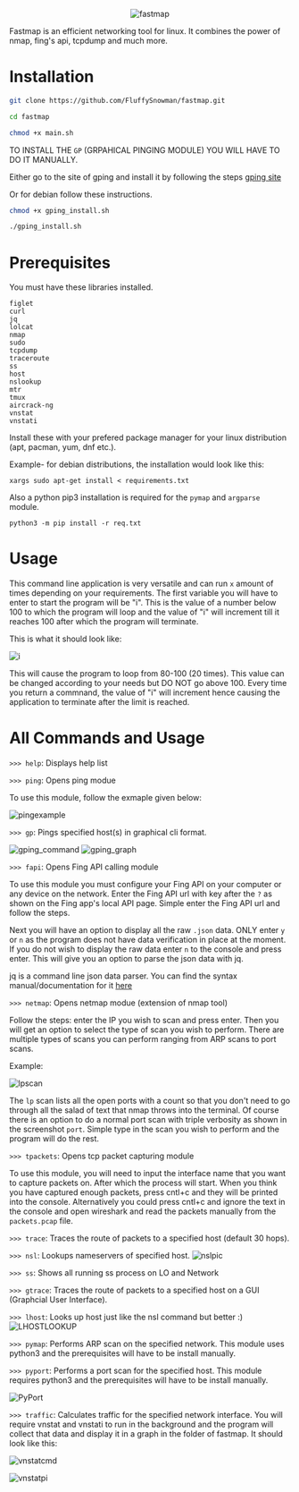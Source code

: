 <p align="center"><img src="/docs/fastmap_icon.png" align="middle" alt="fastmap" /></p>

Fastmap is an efficient networking tool for linux. It combines the power of nmap, fing's api, tcpdump and much more.

# Installation

```bash
git clone https://github.com/FluffySnowman/fastmap.git

cd fastmap

chmod +x main.sh
```

TO INSTALL THE `GP` (GRPAHICAL PINGING MODULE) YOU WILL HAVE TO DO IT MANUALLY.

Either go to the site of gping and install it by following the steps [gping site](https://github.com/orf/gping)

Or for debian follow these instructions.

```bash
chmod +x gping_install.sh

./gping_install.sh
```

# Prerequisites

You must have these libraries installed.

```
figlet
curl
jq
lolcat
nmap
sudo
tcpdump
traceroute
ss
host
nslookup
mtr
tmux
aircrack-ng
vnstat
vnstati
```

Install these with your prefered package manager for your linux distribution (apt, pacman, yum, dnf etc.).

Example- for debian distributions, the installation would look like this: 

```
xargs sudo apt-get install < requirements.txt
```

Also a python pip3 installation is required for the `pymap` and `argparse` module.

```
python3 -m pip install -r req.txt
```

# Usage

This command line application is very versatile and can run `x` amount of times depending on your requirements.
The first variable you will have to enter to start the program will be "i". This is the value of a number below 100 to which the program will loop and the value of "i" will increment till it reaches 100 after which the program will terminate.

This is what it should look like:

![i](/docs/i.png)

This will cause the program to loop from 80-100 (20 times). This value can be changed according to your needs but DO NOT go above 100.
Every time you return a commnand, the value of "i" will increment hence causing the application to terminate after the limit is reached.

# All Commands and Usage

`>>> help`: Displays help list

`>>> ping`: Opens ping modue

To use this module, follow the exmaple given below:

![pingexample](/docs/ping_example.png)

`>>> gp`: Pings specified host(s) in graphical cli format.

![gping_command](/docs/gping_0x1.png)
![gping_graph](/docs/gping_0x2.png)

`>>> fapi`: Opens Fing API calling module

To use this module you must configure your Fing API on your computer or any device on the network. Enter the Fing API url with key after the `?` as shown on the Fing app's local API page. Simple enter the Fing API url and follow the steps.

Next you will have an option to display all the raw `.json` data. ONLY enter `y` or `n` as the program does not have data verification in place at the moment.
If you do not wish to display the raw data enter `n` to the console and press enter. This will give you an option to parse the json data with jq.

jq is a command line json data parser. You can find the syntax manual/documentation for it [here](https://stedolan.github.io/jq/manual/)

`>>> netmap`: Opens netmap modue (extension of nmap tool)

Follow the steps: enter the IP you wish to scan and press enter. Then you will get an option to select the type of scan you wish to perform. 
There are multiple types of scans you can perform ranging from ARP scans to port scans.

Example:

![lpscan](/docs/lpscan.png)

The `lp` scan lists all the open ports with a count so that you don't need to go through all the salad of text that nmap throws into the terminal. 
Of course there is an option to do a normal port scan with triple verbosity as shown in the screenshot `port`. Simple type in the scan you wish to perform and the program will do the rest.

`>>> tpackets`: Opens tcp packet capturing module

To use this module, you will need to input the interface name that you want to capture packets on. After which the process will start. When you think you have captured enough packets, press cntl+c and they will be printed into the console. Alternatively you could press cntl+c and ignore the text in the console and open wireshark and read the packets manually from the `packets.pcap` file.

`>>> trace`: Traces the route of packets to a specified host (default 30 hops).

`>>> nsl`: Lookups nameservers of specified host.
![nslpic](/docs/nsl.png)

`>>> ss`: Shows all running ss process on LO and Network

`>>> gtrace`: Traces the route of packets to a specified host on a GUI (Graphcial User Interface). 

`>>> lhost`: Looks up host just like the nsl command but better :)
![LHOSTLOOKUP](/docs/lhost.png)

`>>> pymap`: Performs ARP scan on the specified network. This module uses python3 and the prerequisites will have to be install manually.

`>>> pyport`: Performs a port scan for the specified host. This module requires python3 and the prerequisites will have to be install manually.

![PyPort](/docs/pyport.png)

`>>> traffic`: Calculates traffic for the specified network interface. You will require vnstat and vnstati to run in the background and the program will collect that data and display it in a graph in the folder of fastmap. It should look like this:

![vnstatcmd](/docs/vnstatcmd.png)

![vnstatpi](/docs/vnstati_pi.png)
